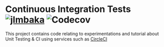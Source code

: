 # Continuous Integration Tests [![jlmbaka](https://img.shields.io/circleci/build/gh/jlmbaka/contineous-integration-test)](https://circleci.com/gh/jlmbaka/contineous-integration-test) ![Codecov](https://img.shields.io/codecov/c/github/jlmbaka/contineous-integration-test)

This project contains code relating to experimentations and tutorial about Unit Testing & CI using services such as [CircleCI](https://circleci.com/)
